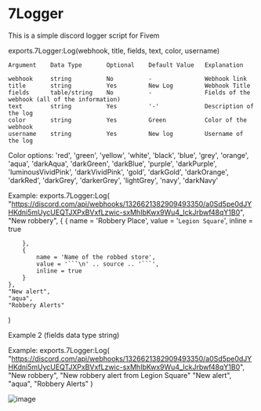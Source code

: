 # 7Logger
This is a simple discord logger script for Fivem

exports.7Logger:Log(webhook, title, fields, text, color, username)

    Argument	Data Type	    Optional	Default Value	Explanation

    webhook	    string	        No 	        -	            Webhook link
    title	    string	        Yes	        New Log	        Webhook Title
    fields      table/string    No          -               Fields of the webhook (all of the information)
    text	    string	        Yes	        '-'	            Description of the log
    color	    string	        Yes     	Green	        Color of the webhook
    username    string          Yes         New log         Username of the log

Color options: 'red', 'green', 'yellow', 'white', 'black', 'blue', 'grey', 'orange', 'aqua', 'darkAqua', 'darkGreen', 'darkBlue', 'purple', 'darkPurple', 'luminousVividPink', 'darkVividPink', 'gold', 'darkGold', 'darkOrange', 'darkRed', 'darkGrey', 'darkerGrey', 'lightGrey', 'navy', 'darkNavy'

Example: exports.7Logger:Log(
    "https://discord.com/api/webhooks/1326621382909493350/a0Sd5pe0dJYHKdni5mUycUEQTJXPxBVxfLzwic-sxMhIbKwx9Wu4_IckJrbwf48qY1B0",
    "New robbery",
    {
        {
            name = 'Robbery Place',
            value = '```Legion Square```',
            inline = true

        },
        {
            name = 'Name of the robbed store',
            value = '```\n' .. source .. '```',
            inline = true
        }
    },
    "New alert",
    "aqua",
    "Robbery Alerts"
)

Example 2 (fields data type string)

Example: exports.7Logger:Log(
    "https://discord.com/api/webhooks/1326621382909493350/a0Sd5pe0dJYHKdni5mUycUEQTJXPxBVxfLzwic-sxMhIbKwx9Wu4_IckJrbwf48qY1B0",
    "New robbery",
    "New robbery alert from Legion Square"
    "New alert",
    "aqua",
    "Robbery Alerts"
)


![image](https://github.com/user-attachments/assets/dc87661a-3e76-4232-bb25-dc7917401453)
